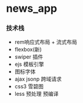 # news_app
### 技术栈
- rem响应式布局 + 流式布局
- flexbox(新)
- swiper 插件
- ejs 模板引擎
- 图标字体
- ajax jsonp 跨域请求
- css3 雪碧图
- less 预处理 预编译
